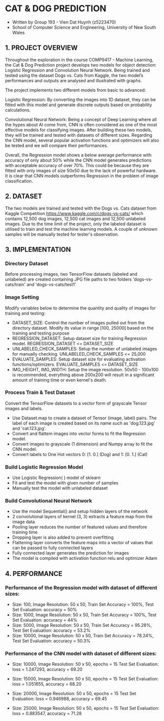 # CAT & DOG PREDICTION

- Written by Group 193 - Vien Dat Huynh (z5223470)
- School of Computer Science and Engineering, University of New South Wales


## 1. PROJECT OVERVIEW
Throughout the exploration in the course COMP9417 - Machine Learning, the Cat & Dog Prediction project develops two models for object detection: Logistic Regression and Convolution Neural Network. Being trained and tested using the dataset Dogs vs. Cats from Kaggle, the two model’s performances and outputs are analysed and illustrated with graphs.

The project implements two different models from basic to advanced:

Logistic Regression: By converting the images into 1D dataset, they can be fitted with this model and generate discrete outputs based on probability calculations.

Convolutional Neural Network: Being a concept of Deep Learning where all the hypes about AI come from, CNN is often considered as one of the most effective models for classifying images.
After building these two models, they will be trained and tested with datasets of different sizes. Regarding the CNN model, several popular activation functions and optimizers will also be tested and we will compare their performances.

Overall, the Regression model shows a below average performance with accuracy of only about 50% while the CNN model generates predictions with acceptable accuracy of over 70%. This could be because they are fitted with only images of size 50x50 due to the lack of powerful hardware. It is clear that CNN models outperforms Regression in the problem of image classification.

## 2. DATASET
The two models are trained and tested with the Dogs vs. Cats dataset from Kaggle Competition
https://www.kaggle.com/c/dogs-vs-cats/
which contains 12,500 dog images, 12,500 cat images and 12,500 unlabeled images. Due to the time limit of the project, only the labeled dataset is utilised to train and test the machine learning models. A couple of unknown samples will be manually tested for tester's observation.

## 3. IMPLEMENTATION
### Directory Dataset
Before processing images, two TensorFlow datasets (labeled and unlabeled) are created containing JPG file paths to two folders 'dogs-vs-cats/train' and 'dogs-vs-cats/test1'

### Image Setting
Modify variables below to determine the quantity and quality of images for training and testing:
- DATASET_SIZE: Control the number of images pulled out from the directory dataset. Modify its value in range [100, 25000] based on the training and testing purpose
- REGRESSION_DATASET: Setup dataset size for training Regression model. REGRESSION_DATASET <= DATASET_SIZE
- UNLABELED_CHECK_SAMPLES: Setup the number of unlabeled images for manually checking. UNLABELED_CHECK_SAMPLES <= 25,000
- EVALUATE_SAMPLES: Setup dataset size for evaluating activation functions/optimizers. EVALUATE_SAMPLES <= DATASET_SIZE
- IMG_HEIGHT, IMG_WIDTH: Setup the image resolution. 50x50 - 100x100 is recommended, everything above 200x200 will result in a significant amount of training time or even kernel's death.

### Process Train & Test Dataset
Convert the TensorFlow datasets to a vector form of grayscale Tensor images and labels.

- Use Dataset.map to create a dataset of Tensor (image, label) pairs. The label of each image is created based on its name such as 'dog.123.jpg' and 'cat.123.jpg'.
- Convert and flattem images into vector forms to fit the Regression model.
- Convert images to grayscale (1 dimension) and Numpy array to fit the CNN model.
- Convert labels to One Hot vectors 0: [1. 0.] (Dog) and 1: [0. 1.] (Cat)

### Build Logistic Regression Model
- Use Logistic Regression( ) model of sklearn
- Fit and test the model with given number of samples
- Manually test the model with unlabeled dataset

### Build Convolutional Neural Network
- Use the model Sequential() and setup hidden layers of the network
- 2 convolutional layers of kernel (3, 3) extracts a feature map from the image data
- Pooling layer reduces the number of featured values and therefore training time
- Dropping layer is also added to prevent overfitting
- Flattening layer converts the feature maps into a vector of values that can be passed to fully connected layers
- Fully connected layer generates the prediction for images
- The model is compiled with activation function relu and optimizer Adam

## 4. PERFORMANCE

### Performance of the Regression model with dataset of different sizes:
- Size: 100, Image Resolution: 50 x 50, Train Set Accuracy = 100%, Test Set Evaluation: accuracy = 50%
- Size: 1000, Image Resolution: 50 x 50, Train Set Accuracy = 100%, Test Set Evaluation: accuracy = 44%
- Size: 5000, Image Resolution: 50 x 50, Train Set Accuracy = 95.28%, Test Set Evaluation: accuracy = 53.2%
- Size: 10000, Image Resolution: 50 x 50, Train Set Accuracy = 78.24%, Test Set Evaluation: accuracy = 50.3%

### Performance of the CNN model with dataset of different sizes:
- Size: 10000, Image Resolution: 50 x 50, epochs = 15
Test Set Evaluation: loss = 1.247293, accuracy = 69.20

- Size: 15000, Image Resolution: 50 x 50, epochs = 15
Test Set Evaluation: loss = 1.051655, accuracy = 68.20

- Size: 20000, Image Resolution: 50 x 50, epochs = 15
Test Set Evaluation: loss = 0.946988, accuracy = 69.45

- Size: 25000, Image Resolution: 50 x 50, epochs = 15
Test Set Evaluation: loss = 0.883547, accuracy = 71.28
